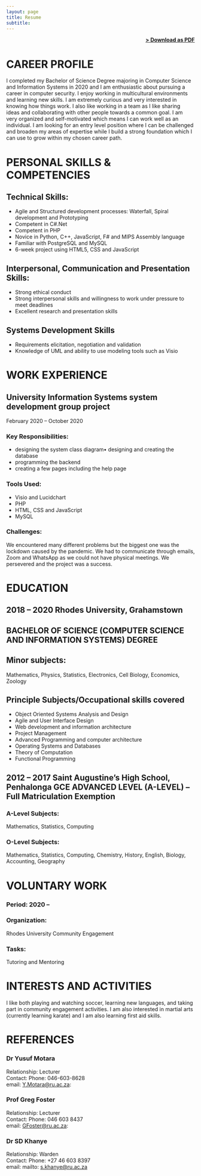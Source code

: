 ```yaml
---
layout: page
title: Resume
subtitle: 
---
```


<span style="float: right; "><a href="{{ '/assets/Rodney Tholanah CV.pdf' | prepend: site.baseurl }}"><strong>> Download as PDF</strong></a> </span>
<br>

# CAREER PROFILE 
I completed my Bachelor of Science Degree majoring in Computer Science and Information Systems in
2020 and I am enthusiastic about pursuing a career in computer security. I enjoy working in
multicultural environments and learning new skills. I am extremely curious and very interested in
knowing how things work. I also like working in a team as I like sharing ideas and collaborating with
other people towards a common goal. I am very organized and self-motivated which means I can work
well as an individual. I am looking for an entry level position where I can be challenged and broaden my
areas of expertise while I build a strong foundation which I can use to grow within my chosen career
path.


# PERSONAL SKILLS & COMPETENCIES
## Technical Skills:

- Agile and Structured development processes: Waterfall, Spiral development and Prototyping
- Competent in C#.Net
- Competent in PHP
- Novice in Python, C++, JavaScript, F# and MIPS Assembly language
- Familiar with PostgreSQL and MySQL
- 6-week project using HTML5, CSS and JavaScript



## Interpersonal, Communication and Presentation Skills:
- Strong ethical conduct
- Strong interpersonal skills and willingness to work under pressure to meet deadlines
- Excellent research and presentation skills

## Systems Development Skills
- Requirements elicitation, negotiation and validation
- Knowledge of UML and ability to use modeling tools such as Visio

# WORK EXPERIENCE
## University Information Systems system development group project
February 2020 – October 2020
### Key Responsibilities:
- designing the system class diagram• designing and creating the database
- programming the backend
- creating a few pages including the help page
### Tools Used:
- Visio and Lucidchart
- PHP
- HTML, CSS and JavaScript
- MySQL
### Challenges:
We encountered many different problems but the biggest one was the lockdown caused by the
pandemic. We had to communicate through emails, Zoom and WhatsApp as we could not have
physical meetings. We persevered and the project was a success.


# EDUCATION
## 2018 – 2020 Rhodes University, Grahamstown
## BACHELOR OF SCIENCE (COMPUTER SCIENCE AND INFORMATION SYSTEMS) DEGREE
## Minor subjects:
 Mathematics, Physics, Statistics, Electronics, Cell Biology, Economics, Zoology
## Principle Subjects/Occupational skills covered
- Object Oriented Systems Analysis and Design
- Agile and User Interface Design
- Web development and information architecture
- Project Management
- Advanced Programming and computer architecture
- Operating Systems and Databases
- Theory of Computation
- Functional Programming

## 2012 – 2017 Saint Augustine’s High School, Penhalonga GCE ADVANCED LEVEL (A-LEVEL) – Full Matriculation Exemption

### A-Level Subjects:
Mathematics, Statistics, Computing
### O-Level Subjects:
Mathematics, Statistics, Computing, Chemistry, History, English, Biology,
Accounting, Geography

# VOLUNTARY WORK
### Period: 2020 –
### Organization:
Rhodes University Community Engagement
### Tasks:
Tutoring and Mentoring

# INTERESTS AND ACTIVITIES
I like both playing and watching soccer, learning new languages, and taking part in community
engagement activities. I am also interested in martial arts (currently learning karate) and I am also
learning first aid skills.

# REFERENCES
### Dr Yusuf Motara
Relationship: Lecturer <br>
Contact: Phone: 046-603-8628<br>
email: <a href = "mailto: Y.Motara@ru.ac.za">Y.Motara@ru.ac.za</a>:<br> 
### Prof Greg Foster
Relationship: Lecturer <br>
Contact: Phone: 046 603 8437 <br>
email: <a href = "mailto: GFoster@ru.ac.za">GFoster@ru.ac.za</a>:<br> 
### Dr SD Khanye
Relationship: Warden <br>
Contact: Phone: +27 46 603 8397 <br>
email: mailto: <a href = "mailto: s.khanye@ru.ac.za">s.khanye@ru.ac.za</a> <br> 


